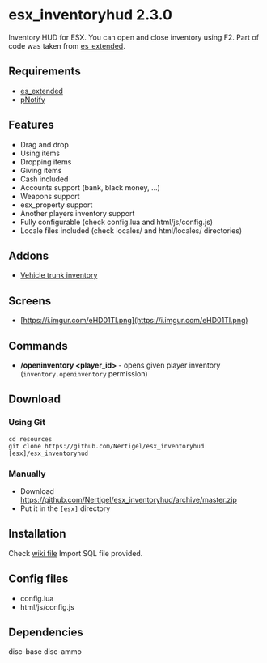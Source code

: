 # esx_inventoryhud 2.3.0
Inventory HUD for ESX. You can open and close inventory using F2. Part of code was taken from [es_extended](https://github.com/ESX-Org/es_extended).

## Requirements
* [es_extended](https://github.com/ESX-Org/es_extended)
* [pNotify](https://forum.fivem.net/t/release-pnotify-in-game-js-notifications-using-noty/20659)

## Features
- Drag and drop
- Using items
- Dropping items
- Giving items
- Cash included
- Accounts support (bank, black money, ...)
- Weapons support
- esx_property support
- Another players inventory support
- Fully configurable (check config.lua and html/js/config.js)
- Locale files included (check locales/ and html/locales/ directories)

## Addons
* [Vehicle trunk inventory](https://github.com/Nertigel/esx_inventoryhud_trunk/tree/master)

## Screens
* [https://i.imgur.com/eHD01Tl.png](https://i.imgur.com/eHD01Tl.png)

## Commands
* **/openinventory <player_id>** - opens given player inventory (`inventory.openinventory` permission)

## Download

### Using Git
```
cd resources
git clone https://github.com/Nertigel/esx_inventoryhud [esx]/esx_inventoryhud
```

### Manually
- Download https://github.com/Nertigel/esx_inventoryhud/archive/master.zip
- Put it in the `[esx]` directory

## Installation
Check [wiki file](https://github.com/Nertigel/esx_inventoryhud/blob/master/WIKI.md)
Import SQL file provided.

## Config files
* config.lua
* html/js/config.js

## Dependencies
disc-base
disc-ammo
